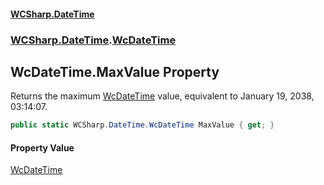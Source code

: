 #### [WCSharp\.DateTime](README.md 'README')
### [WCSharp\.DateTime](WCSharp.DateTime.md 'WCSharp\.DateTime').[WcDateTime](WCSharp.DateTime.WcDateTime.md 'WCSharp\.DateTime\.WcDateTime')

## WcDateTime\.MaxValue Property

Returns the maximum [WcDateTime](WCSharp.DateTime.WcDateTime.md 'WCSharp\.DateTime\.WcDateTime') value, equivalent to January 19, 2038, 03:14:07\.

```csharp
public static WCSharp.DateTime.WcDateTime MaxValue { get; }
```

#### Property Value
[WcDateTime](WCSharp.DateTime.WcDateTime.md 'WCSharp\.DateTime\.WcDateTime')